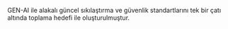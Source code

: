 GEN-AI ile alakalı güncel sıkılaştırma ve güvenlik standartlarını tek bir çatı altında toplama hedefi ile oluşturulmuştur. 
